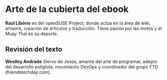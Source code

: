 # Arte de la cubierta del ebook

**Raul Libório** es del openSUSE Project, donde actúa en la área de wiki, artwork, creación de articulos y traducción. Tiene pasión por las motos y el  Muay Thai es su deporte.

## Revisión del texto

**Weslley Andrade** Siervo de Jesús, amante del arte de programar, adepto del  desarrollo políglota, movimiento DevOps y coordinador del grupo FTD (friendstechday.com).